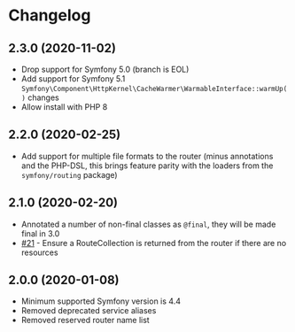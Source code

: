# Changelog

## 2.3.0 (2020-11-02)

- Drop support for Symfony 5.0 (branch is EOL)
- Add support for Symfony 5.1 `Symfony\Component\HttpKernel\CacheWarmer\WarmableInterface::warmUp()` changes
- Allow install with PHP 8

## 2.2.0 (2020-02-25)

- Add support for multiple file formats to the router (minus annotations and the PHP-DSL, this brings feature parity with the loaders from the `symfony/routing` package)

## 2.1.0 (2020-02-20)

- Annotated a number of non-final classes as `@final`, they will be made final in 3.0
- [#21](https://github.com/GeniusesOfSymfony/PubSubRouterBundle/issues/21) - Ensure a RouteCollection is returned from the router if there are no resources

## 2.0.0 (2020-01-08)

- Minimum supported Symfony version is 4.4
- Removed deprecated service aliases
- Removed reserved router name list
